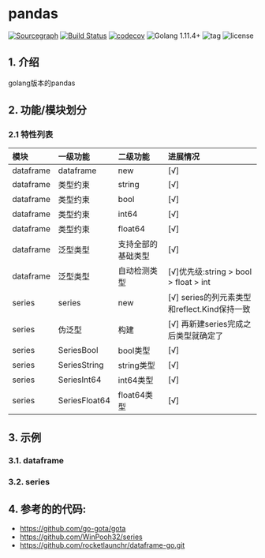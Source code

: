 pandas
===
[![Sourcegraph](https://sourcegraph.com/github.com/quant1x/pandas/-/badge.svg)](https://sourcegraph.com/github.com/quant1x/pandas?badge)
[![Build Status](https://api.travis-ci.com/repos/quant1x/pandas.png)](https://travis-ci.com/quant1x/pandas)
[![codecov](https://codecov.io/gh/quant1x/pandas/branch/master/graph/badge.svg)](https://codecov.io/gh/quant1x/pandas)
![Golang 1.11.4+](https://img.shields.io/badge/Golang-1.20+-orange.svg?style=flat)
![tag](https://img.shields.io/github/tag/quant1x/pandas.svg?style=flat)
![license](https://img.shields.io/github/license/quant1x/pandas.svg)

## 1. 介绍
golang版本的pandas

## 2. 功能/模块划分

### 2.1 特性列表
| 模块        | 一级功能          | 二级功能      | 进展情况                               |
|:----------|:--------------|:----------|:-----------------------------------|
| dataframe | dataframe     | new       | [√]                                |
| dataframe | 类型约束          | string    | [√]                                |
| dataframe | 类型约束          | bool      | [√]                                |
| dataframe | 类型约束          | int64     | [√]                                |
| dataframe | 类型约束          | float64   | [√]                                |
| dataframe | 泛型类型          | 支持全部的基础类型 | [√]                                |
| dataframe | 泛型类型          | 自动检测类型    | [√]优先级:string > bool > float > int |
| series    | series        | new       | [√] series的列元素类型和reflect.Kind保持一致  |
| series    | 伪泛型           | 构建        | [√] 再新建series完成之后类型就确定了            |
| series    | SeriesBool    | bool类型    | [√]                                |
| series    | SeriesString  | string类型  | [√]                                |
| series    | SeriesInt64   | int64类型   | [√]                                |
| series    | SeriesFloat64 | float64类型 | [√]                                |



## 3. 示例

### 3.1. dataframe
### 3.2. series

## 4. 参考的的代码:
- https://github.com/go-gota/gota
- https://github.com/WinPooh32/series
- https://github.com/rocketlaunchr/dataframe-go.git
